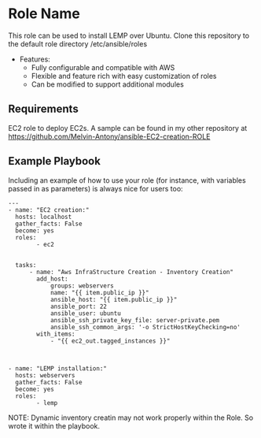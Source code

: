 Role Name
=========

This role can be used to install LEMP over Ubuntu. Clone this repository to the default role directory /etc/ansible/roles

- Features:
   - Fully configurable and compatible with AWS
   - Flexible and feature rich with easy customization of roles
   - Can be modified to support additional modules

Requirements
------------

EC2 role to deploy EC2s. A sample can be found in my other repository at https://github.com/Melvin-Antony/ansible-EC2-creation-ROLE


Example Playbook
----------------

Including an example of how to use your role (for instance, with variables passed in as parameters) is always nice for users too:
```
---
- name: "EC2 creation:"
  hosts: localhost
  gather_facts: False
  become: yes
  roles: 
        - ec2


  tasks:
      - name: "Aws InfraStructure Creation - Inventory Creation"
        add_host:
            groups: webservers
            name: "{{ item.public_ip }}"
            ansible_host: "{{ item.public_ip }}"
            ansible_port: 22
            ansible_user: ubuntu
            ansible_ssh_private_key_file: server-private.pem
            ansible_ssh_common_args: '-o StrictHostKeyChecking=no'
        with_items:
            - "{{ ec2_out.tagged_instances }}"



- name: "LEMP installation:"
  hosts: webservers
  gather_facts: False
  become: yes
  roles: 
        - lemp
  ```
  
  
  NOTE: Dynamic inventory creatin may not work properly within the Role. So wrote it within the playbook.
